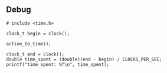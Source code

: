 ## Debug

    # include <time.h>

	clock_t begin = clock();

	action_to_time();

	clock_t end = clock();
	double time_spent = (double)(end - begin) / CLOCKS_PER_SEC;
	printf("time spent: %f\n", time_spent);